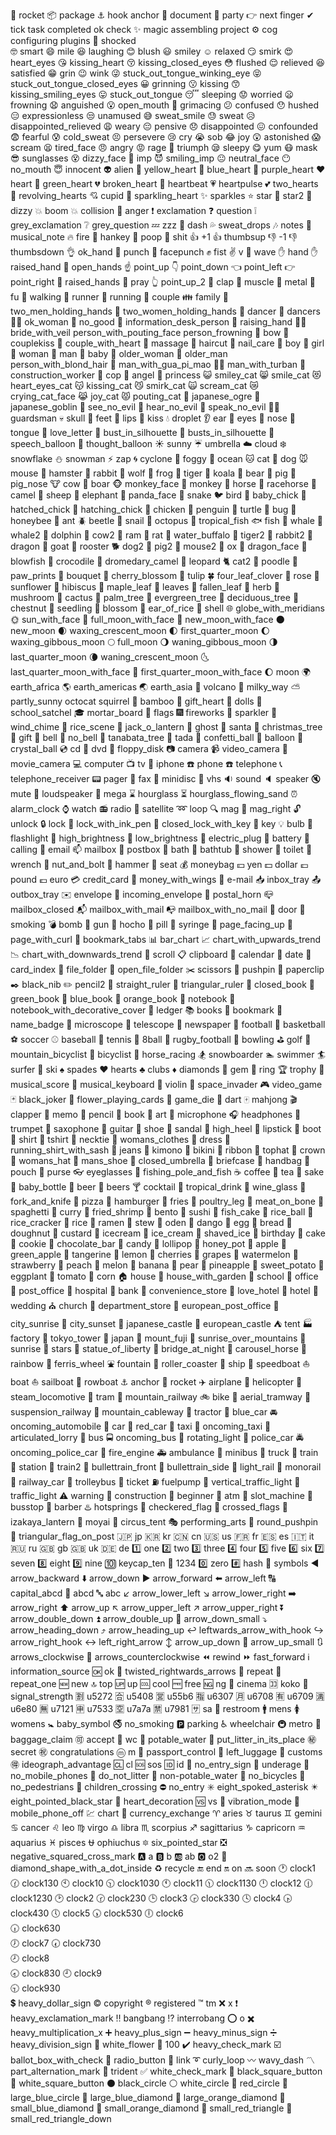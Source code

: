 🚀 rocket
📦 package
⚓ hook	anchor
📄 document
🎉 party
👉 next	finger
✔  tick	task completed ok check
✨ magic	assembling project
⚙  cog	configuring plugins
🤯 shocked	
🤓 smart	
😄 mile
😆 laughing
😊 blush
😃 smiley
☺️ relaxed
😏 smirk
😍 heart_eyes
😘 kissing_heart
😚 kissing_closed_eyes
😳 flushed
😌 relieved
😆 satisfied
😁 grin
😉 wink
😜 stuck_out_tongue_winking_eye
😝 stuck_out_tongue_closed_eyes
😀 grinning
😗 kissing
😙 kissing_smiling_eyes
😛 stuck_out_tongue
😴 sleeping
😟 worried
😦 frowning
😧 anguished
😮 open_mouth
😬 grimacing
😕 confused
😯 hushed
😑 expressionless
😒 unamused
😅 sweat_smile
😓 sweat
😥 disappointed_relieved
😩 weary
😔 pensive
😞 disappointed
😖 confounded
😨 fearful
😰 cold_sweat
😣 persevere
😢 cry
😭 sob
😂 joy
😲 astonished
😱 scream
😫 tired_face
😠 angry
😡 rage
😤 triumph
😪 sleepy
😋 yum
😷 mask
😎 sunglasses
😵 dizzy_face
👿 imp
😈 smiling_imp
😐 neutral_face
😶 no_mouth
😇 innocent
👽 alien
💛 yellow_heart
💙 blue_heart
💜 purple_heart
❤️ heart
💚 green_heart
💔 broken_heart
💓 heartbeat
💗 heartpulse
💕 two_hearts
💞 revolving_hearts
💘 cupid
💖 sparkling_heart
✨ sparkles
⭐ star
🌟 star2	💫 dizzy
💥 boom
💥 collision
💢 anger
❗ exclamation
❓ question
❕ grey_exclamation
❔ grey_question
💤 zzz
💨 dash
💦 sweat_drops
🎶 notes
🎵 musical_note
🔥 fire
💩 hankey
💩 poop
💩 shit
👍 +1	👍 thumbsup
👎 -1	👎 thumbsdown
👌 ok_hand
👊 punch
👊 facepunch
✊ fist
✌️ v
👋 wave
✋ hand
✋ raised_hand
👐 open_hands
☝️ point_up
👇 point_down
👈 point_left
👉 point_right
🙌 raised_hands
🙏 pray
👆 point_up_2
👏 clap
💪 muscle
🤘 metal
🖕 fu
🚶 walking
🏃 runner
🏃 running
👫 couple
👪 family
👬 two_men_holding_hands
👭 two_women_holding_hands
💃 dancer
👯 dancers
🙆‍♀️ ok_woman
🙅 no_good
💁 information_desk_person
🙋 raising_hand
👰‍♀️ bride_with_veil
 person_with_pouting_face
 person_frowning
🙇 bow
💏 couplekiss
💑 couple_with_heart
💆 massage
💇 haircut
💅 nail_care
👦 boy
👧 girl
👩 woman
👨 man
👶 baby
👵 older_woman
👴 older_man
 person_with_blond_hair
👲 man_with_gua_pi_mao
👳‍♂️ man_with_turban
👷 construction_worker
👮 cop
👼 angel
👸 princess
😺 smiley_cat
😸 smile_cat
😻 heart_eyes_cat
😽 kissing_cat
😼 smirk_cat
🙀 scream_cat
😿 crying_cat_face
😹 joy_cat
😾 pouting_cat
👹 japanese_ogre
👺 japanese_goblin
🙈 see_no_evil
🙉 hear_no_evil
🙊 speak_no_evil
💂‍♂️ guardsman
💀 skull
🐾 feet
👄 lips
💋 kiss
💧 droplet
👂 ear
👀 eyes
👃 nose
👅 tongue
💌 love_letter
👤 bust_in_silhouette
👥 busts_in_silhouette
💬 speech_balloon
💭 thought_balloon
☀️ sunny
☔ umbrella
☁️ cloud
❄️ snowflake
⛄ snowman
⚡ zap
🌀 cyclone
🌁 foggy
🌊 ocean
🐱 cat
🐶 dog
🐭 mouse
🐹 hamster
🐰 rabbit
🐺 wolf
🐸 frog
🐯 tiger
🐨 koala
🐻 bear
🐷 pig
🐽 pig_nose
🐮 cow
🐗 boar
🐵 monkey_face
🐒 monkey
🐴 horse
🐎 racehorse
🐫 camel
🐑 sheep
🐘 elephant
🐼 panda_face
🐍 snake
🐦 bird
🐤 baby_chick
🐥 hatched_chick
🐣 hatching_chick
🐔 chicken
🐧 penguin
🐢 turtle
🐛 bug
🐝 honeybee
🐜 ant
🪲 beetle
🐌 snail
🐙 octopus
🐠 tropical_fish
🐟 fish
🐳 whale
🐋 whale2	🐬 dolphin
🐄 cow2
🐏 ram
🐀 rat
🐃 water_buffalo
🐅 tiger2	🐇 rabbit2	🐉 dragon
🐐 goat
🐓 rooster
🐕 dog2
🐖 pig2	🐁 mouse2	🐂 ox
🐲 dragon_face
🐡 blowfish
🐊 crocodile
🐪 dromedary_camel
🐆 leopard
🐈 cat2
🐩 poodle
🐾 paw_prints
💐 bouquet
🌸 cherry_blossom
🌷 tulip
🍀 four_leaf_clover
🌹 rose
🌻 sunflower
🌺 hibiscus
🍁 maple_leaf
🍃 leaves
🍂 fallen_leaf
🌿 herb
🍄 mushroom
🌵 cactus
🌴 palm_tree
🌲 evergreen_tree
🌳 deciduous_tree
🌰 chestnut
🌱 seedling
🌼 blossom
🌾 ear_of_rice
🐚 shell
🌐 globe_with_meridians
🌞 sun_with_face
🌝 full_moon_with_face
🌚 new_moon_with_face
🌑 new_moon
🌒 waxing_crescent_moon
🌓 first_quarter_moon
🌔 waxing_gibbous_moon
🌕 full_moon
🌖 waning_gibbous_moon
🌗 last_quarter_moon
🌘 waning_crescent_moon
🌜 last_quarter_moon_with_face
🌛 first_quarter_moon_with_face
🌔 moon
🌍 earth_africa
🌎 earth_americas
🌏 earth_asia
🌋 volcano
🌌 milky_way
⛅ partly_sunny
 octocat
 squirrel
🎍 bamboo
💝 gift_heart
🎎 dolls
🎒 school_satchel
🎓 mortar_board
🎏 flags
🎆 fireworks
🎇 sparkler
🎐 wind_chime
🎑 rice_scene
🎃 jack_o_lantern
👻 ghost
🎅 santa
🎄 christmas_tree
🎁 gift
🔔 bell
🔕 no_bell
🎋 tanabata_tree
🎉 tada
🎊 confetti_ball
🎈 balloon
🔮 crystal_ball
💿 cd
📀 dvd
💾 floppy_disk
📷 camera
📹 video_camera
🎥 movie_camera
💻 computer
📺 tv
📱 iphone
☎️ phone
☎️ telephone
📞 telephone_receiver
📟 pager
📠 fax
💽 minidisc
📼 vhs
🔉 sound
🔈 speaker
🔇 mute
📢 loudspeaker
📣 mega
⌛ hourglass
⏳ hourglass_flowing_sand
⏰ alarm_clock
⌚ watch
📻 radio
📡 satellite
➿ loop
🔍 mag
🔎 mag_right
🔓 unlock
🔒 lock
🔏 lock_with_ink_pen
🔐 closed_lock_with_key
🔑 key
💡 bulb
🔦 flashlight
🔆 high_brightness
🔅 low_brightness
🔌 electric_plug
🔋 battery
📲 calling
📧 email
📫 mailbox
📮 postbox
🛀 bath
🛁 bathtub
🚿 shower
🚽 toilet
🔧 wrench
🔩 nut_and_bolt
🔨 hammer
💺 seat
💰 moneybag
💴 yen
💵 dollar
💷 pound
💶 euro
💳 credit_card
💸 money_with_wings
📧 e-mail
📥 inbox_tray
📤 outbox_tray
✉️ envelope
📨 incoming_envelope
📯 postal_horn
📪 mailbox_closed
📬 mailbox_with_mail
📭 mailbox_with_no_mail
🚪 door
🚬 smoking
💣 bomb
🔫 gun
🔪 hocho
💊 pill
💉 syringe
📄 page_facing_up
📃 page_with_curl
📑 bookmark_tabs
📊 bar_chart
📈 chart_with_upwards_trend
📉 chart_with_downwards_trend
📜 scroll
📋 clipboard
📆 calendar
📅 date
📇 card_index
📁 file_folder
📂 open_file_folder
✂️ scissors
📌 pushpin
📎 paperclip
✒️ black_nib
✏️ pencil2	📏 straight_ruler
📐 triangular_ruler
📕 closed_book
📗 green_book
📘 blue_book
📙 orange_book
📓 notebook
📔 notebook_with_decorative_cover
📒 ledger
📚 books
🔖 bookmark
📛 name_badge
🔬 microscope
🔭 telescope
📰 newspaper
🏈 football
🏀 basketball
⚽ soccer
⚾ baseball
🎾 tennis
🎱 8ball
🏉 rugby_football
🎳 bowling
⛳ golf
🚵 mountain_bicyclist
🚴 bicyclist
🏇 horse_racing
🏂 snowboarder
🏊 swimmer
🏄 surfer
🎿 ski
♠️ spades
♥️ hearts
♣️ clubs
♦️ diamonds
💎 gem
💍 ring
🏆 trophy
🎼 musical_score
🎹 musical_keyboard
🎻 violin
👾 space_invader
🎮 video_game
🃏 black_joker
🎴 flower_playing_cards
🎲 game_die
🎯 dart
🀄 mahjong
🎬 clapper
📝 memo
📝 pencil
📖 book
🎨 art
🎤 microphone
🎧 headphones
🎺 trumpet
🎷 saxophone
🎸 guitar
👞 shoe
👡 sandal
👠 high_heel
💄 lipstick
👢 boot
👕 shirt
👕 tshirt
👔 necktie
👚 womans_clothes
👗 dress
🎽 running_shirt_with_sash
👖 jeans
👘 kimono
👙 bikini
🎀 ribbon
🎩 tophat
👑 crown
👒 womans_hat
👞 mans_shoe
🌂 closed_umbrella
💼 briefcase
👜 handbag
👝 pouch
👛 purse
👓 eyeglasses
🎣 fishing_pole_and_fish
☕ coffee
🍵 tea
🍶 sake
🍼 baby_bottle
🍺 beer
🍻 beers
🍸 cocktail
🍹 tropical_drink
🍷 wine_glass
🍴 fork_and_knife
🍕 pizza
🍔 hamburger
🍟 fries
🍗 poultry_leg
🍖 meat_on_bone
🍝 spaghetti
🍛 curry
🍤 fried_shrimp
🍱 bento
🍣 sushi
🍥 fish_cake
🍙 rice_ball
🍘 rice_cracker
🍚 rice
🍜 ramen
🍲 stew
🍢 oden
🍡 dango
🥚 egg
🍞 bread
🍩 doughnut
🍮 custard
🍦 icecream
🍨 ice_cream
🍧 shaved_ice
🎂 birthday
🍰 cake
🍪 cookie
🍫 chocolate_bar
🍬 candy
🍭 lollipop
🍯 honey_pot
🍎 apple
🍏 green_apple
🍊 tangerine
🍋 lemon
🍒 cherries
🍇 grapes
🍉 watermelon
🍓 strawberry
🍑 peach
🍈 melon
🍌 banana
🍐 pear
🍍 pineapple
🍠 sweet_potato
🍆 eggplant
🍅 tomato
🌽 corn
🏠 house
🏡 house_with_garden
🏫 school
🏢 office
🏣 post_office
🏥 hospital
🏦 bank
🏪 convenience_store
🏩 love_hotel
🏨 hotel
💒 wedding
⛪ church
🏬 department_store
🏤 european_post_office
🌇 city_sunrise
🌆 city_sunset
🏯 japanese_castle
🏰 european_castle
⛺ tent
🏭 factory
🗼 tokyo_tower
🗾 japan
🗻 mount_fuji
🌄 sunrise_over_mountains
🌅 sunrise
🌠 stars
🗽 statue_of_liberty
🌉 bridge_at_night
🎠 carousel_horse
🌈 rainbow
🎡 ferris_wheel
⛲ fountain
🎢 roller_coaster
🚢 ship
🚤 speedboat
⛵ boat
⛵ sailboat
🚣 rowboat
⚓ anchor
🚀 rocket
✈️ airplane
🚁 helicopter
🚂 steam_locomotive
🚊 tram
🚞 mountain_railway
🚲 bike
🚡 aerial_tramway
🚟 suspension_railway
🚠 mountain_cableway
🚜 tractor
🚙 blue_car
🚘 oncoming_automobile
🚗 car
🚗 red_car
🚕 taxi
🚖 oncoming_taxi
🚛 articulated_lorry
🚌 bus
🚍 oncoming_bus
🚨 rotating_light
🚓 police_car
🚔 oncoming_police_car
🚒 fire_engine
🚑 ambulance
🚐 minibus
🚚 truck
🚋 train
🚉 station
🚆 train2
🚅 bullettrain_front
🚄 bullettrain_side
🚈 light_rail
🚝 monorail
🚃 railway_car
🚎 trolleybus
🎫 ticket
⛽ fuelpump
🚦 vertical_traffic_light
🚥 traffic_light
⚠️ warning
🚧 construction
🔰 beginner
🏧 atm
🎰 slot_machine
🚏 busstop
💈 barber
♨️ hotsprings
🏁 checkered_flag
🎌 crossed_flags
🏮 izakaya_lantern
🗿 moyai
🎪 circus_tent
🎭 performing_arts
📍 round_pushpin
🚩 triangular_flag_on_post
🇯🇵 jp
🇰🇷 kr
🇨🇳 cn
🇺🇸 us
🇫🇷 fr
🇪🇸 es
🇮🇹 it
🇷🇺 ru
🇬🇧 gb
🇬🇧 uk
🇩🇪 de
1️⃣ one
2️⃣ two
3️⃣ three
4️⃣ four
5️⃣ five
6️⃣ six
7️⃣ seven
8️⃣ eight
9️⃣ nine
🔟 keycap_ten
🔢 1234	0️⃣ zero
#️⃣ hash
🔣 symbols
◀️ arrow_backward
⬇️ arrow_down
▶️ arrow_forward
⬅️ arrow_left
🔠 capital_abcd
🔡 abcd
🔤 abc
↙️ arrow_lower_left
↘️ arrow_lower_right
➡️ arrow_right
⬆️ arrow_up
↖️ arrow_upper_left
↗️ arrow_upper_right
⏬ arrow_double_down
⏫ arrow_double_up
🔽 arrow_down_small
⤵️ arrow_heading_down
⤴️ arrow_heading_up
↩️ leftwards_arrow_with_hook
↪️ arrow_right_hook
↔️ left_right_arrow
↕️ arrow_up_down
🔼 arrow_up_small
🔃 arrows_clockwise
🔄 arrows_counterclockwise
⏪ rewind
⏩ fast_forward
ℹ️ information_source
🆗 ok
🔀 twisted_rightwards_arrows
🔁 repeat
🔂 repeat_one
🆕 new
🔝 top
🆙 up
🆒 cool
🆓 free
🆖 ng
🎦 cinema
🈁 koko
📶 signal_strength
🈹 u5272	🈴 u5408
🈺 u55b6	🈯 u6307	🈷️ u6708
🈶 u6709	🈵 u6e80	🈚 u7121
🈸 u7533	🈳 u7a7a
🈲 u7981
🈂️ sa
🚻 restroom
🚹 mens
🚺 womens
🚼 baby_symbol
🚭 no_smoking
🅿️ parking
♿ wheelchair
🚇 metro
🛄 baggage_claim
🉑 accept
🚾 wc
🚰 potable_water
🚮 put_litter_in_its_place
㊙️ secret
㊗️ congratulations
ⓜ️ m
🛂 passport_control
🛅 left_luggage
🛃 customs
🉐 ideograph_advantage
🆑 cl
🆘 sos
🆔 id
🚫 no_entry_sign
🔞 underage
📵 no_mobile_phones
🚯 do_not_litter
🚱 non-potable_water
🚳 no_bicycles
🚷 no_pedestrians
🚸 children_crossing
⛔ no_entry
✳️ eight_spoked_asterisk
✴️ eight_pointed_black_star
💟 heart_decoration
🆚 vs
📳 vibration_mode
📴 mobile_phone_off
💹 chart
💱 currency_exchange
♈ aries
♉ taurus
♊ gemini
♋ cancer
♌ leo
♍ virgo
♎ libra
♏ scorpius
♐ sagittarius
♑ capricorn
♒ aquarius
♓ pisces
⛎ ophiuchus
🔯 six_pointed_star
❎ negative_squared_cross_mark
🅰️ a
🅱️ b
🆎 ab
🅾️ o2
💠 diamond_shape_with_a_dot_inside
♻️ recycle
🔚 end
🔛 on
🔜 soon
🕐 clock1
🕜 clock130	🕙 clock10	🕥 clock1030
🕚 clock11	🕦 clock1130	🕛 clock12
🕧 clock1230	🕑 clock2	🕝 clock230
🕒 clock3	🕞 clock330	🕓 clock4
🕟 clock430	🕔 clock5	🕠 clock530
🕕 clock6	
🕡 clock630	
🕖 clock7
🕢 clock730	
🕗 clock8	
🕣 clock830
🕘 clock9	
🕤 clock930	
💲 heavy_dollar_sign
©️ copyright
®️ registered
™️ tm
❌ x
❗ heavy_exclamation_mark
‼️ bangbang
⁉️ interrobang
⭕ o
✖️ heavy_multiplication_x
➕ heavy_plus_sign
➖ heavy_minus_sign
➗ heavy_division_sign
💮 white_flower
💯 100	✔️ heavy_check_mark
☑️ ballot_box_with_check
🔘 radio_button
🔗 link
➰ curly_loop
〰️ wavy_dash
〽️ part_alternation_mark
🔱 trident
✅ white_check_mark
🔲 black_square_button
🔳 white_square_button
⚫ black_circle
⚪ white_circle
🔴 red_circle
🔵 large_blue_circle
🔷 large_blue_diamond
🔶 large_orange_diamond
🔹 small_blue_diamond
🔸 small_orange_diamond
🔺 small_red_triangle
🔻 small_red_triangle_down

